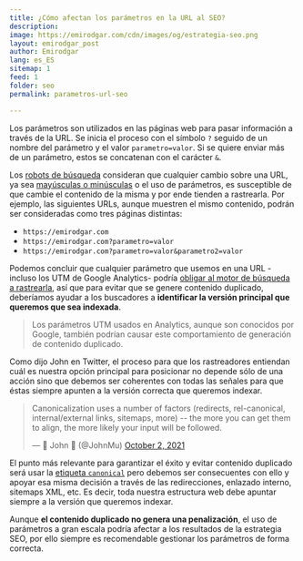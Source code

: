 ```yaml
---
title: ¿Cómo afectan los parámetros en la URL al SEO?
description: 
image: https://emirodgar.com/cdn/images/og/estrategia-seo.png
layout: emirodgar_post
author: Emirodgar
lang: es_ES
sitemap: 1
feed: 1
folder: seo
permalink: parametros-url-seo

--- 
```


Los parámetros son utilizados en las páginas web para pasar información a través de la URL. Se inicia el proceso con el símbolo `?` seguido de un nombre del parámetro y el valor `parametro=valor`. Si se quiere enviar más de un parámetro, estos se concatenan con el carácter `&`.

Los [robots de búsqueda](https://emirodgar.com/detectar-googlebot) consideran que cualquier cambio sobre una URL, ya sea [mayúsculas o minúsculas](https://emirodgar.com/mayusculas-minusculas-url) o el uso de parámetros, es susceptible de que cambie el contenido de la misma y por ende tienden a rastrearla. Por ejemplo, las siguientes URLs, aunque muestren el mismo contenido, podrán ser consideradas como tres páginas distintas:

 - `https://emirodgar.com`
 - `https://emirodgar.com?parametro=valor`
 - `https://emirodgar.com?parametro=valor&parametro2=valor`


Podemos concluir que cualquier parámetro que usemos en una URL -incluso los UTM de Google Analytics- podría [obligar al motor de búsqueda a rastrearla](https://emirodgar.com/google-rastreo), así que para evitar que se genere contenido duplicado, deberíamos ayudar a los buscadores a **identificar la versión principal que queremos que sea indexada**.

> Los parámetros UTM usados en Analytics, aunque son conocidos por Google, también podrían causar este comportamiento de generación de contenido duplicado.

Como dijo John en Twitter, el proceso para que los rastreadores entiendan cuál es nuestra opción principal para posicionar no depende sólo de una acción sino que debemos ser coherentes con todas las señales para que éstas siempre apunten a la versión correcta que queremos indexar.

<blockquote class="twitter-tweet"><p lang="en" dir="ltr">Canonicalization uses a number of factors (redirects, rel-canonical, internal/external links, sitemaps, more) -- the more you can get them to align, the more likely your input will be followed.</p>&mdash; 🐄 John 🐄 (@JohnMu) <a href="https://twitter.com/JohnMu/status/1444214929679077377?ref_src=twsrc%5Etfw">October 2, 2021</a></blockquote> <script async src="https://platform.twitter.com/widgets.js" charset="utf-8"></script>

El punto más relevante para garantizar el éxito y evitar contenido duplicado será usar la [etiqueta `canonical`](https://emirodgar.com/etiqueta-canonica) pero debemos ser consecuentes con ello y apoyar esa misma decisión a través de las redirecciones, enlazado interno, sitemaps XML, etc. Es decir, toda nuestra estructura web debe apuntar siempre a la versión que queremos indexar.

Aunque **el contenido duplicado no genera una penalización**, el uso de parámetros a gran escala podría afectar a los resultados de la estrategia SEO, por ello siempre es recomendable gestionar los parámetros de forma correcta.

<!--stackedit_data:
eyJoaXN0b3J5IjpbMTI2Mzc1MTIzNSwyMTAxMjk3MzA4LDYxOT
YyNzE2MSwtODQxMzM1MzQ3XX0=
-->